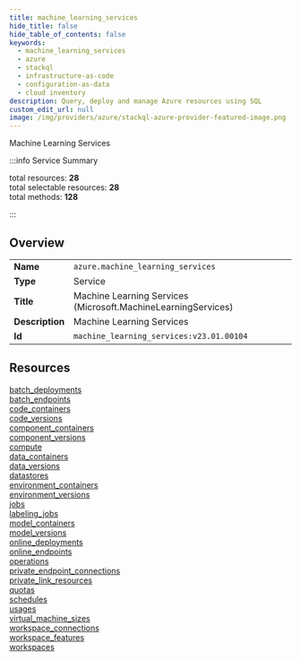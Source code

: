 ```yaml
---
title: machine_learning_services
hide_title: false
hide_table_of_contents: false
keywords:
  - machine_learning_services
  - azure
  - stackql
  - infrastructure-as-code
  - configuration-as-data
  - cloud inventory
description: Query, deploy and manage Azure resources using SQL
custom_edit_url: null
image: /img/providers/azure/stackql-azure-provider-featured-image.png
---
```

Machine Learning Services  
    
:::info Service Summary

<div class="row">
<div class="providerDocColumn">
<span>total resources:&nbsp;<b>28</b></span><br />
<span>total selectable resources:&nbsp;<b>28</b></span><br />
<span>total methods:&nbsp;<b>128</b></span><br />
</div>
</div>

:::

## Overview
<table><tbody>
<tr><td><b>Name</b></td><td><code>azure.machine_learning_services</code></td></tr>
<tr><td><b>Type</b></td><td>Service</td></tr>
<tr><td><b>Title</b></td><td>Machine Learning Services (Microsoft.MachineLearningServices)</td></tr>
<tr><td><b>Description</b></td><td>Machine Learning Services</td></tr>
<tr><td><b>Id</b></td><td><code>machine_learning_services:v23.01.00104</code></td></tr>
</tbody></table>

## Resources
<div class="row">
<div class="providerDocColumn">
<a href="/providers/azure/machine_learning_services/batch_deployments/">batch_deployments</a><br />
<a href="/providers/azure/machine_learning_services/batch_endpoints/">batch_endpoints</a><br />
<a href="/providers/azure/machine_learning_services/code_containers/">code_containers</a><br />
<a href="/providers/azure/machine_learning_services/code_versions/">code_versions</a><br />
<a href="/providers/azure/machine_learning_services/component_containers/">component_containers</a><br />
<a href="/providers/azure/machine_learning_services/component_versions/">component_versions</a><br />
<a href="/providers/azure/machine_learning_services/compute/">compute</a><br />
<a href="/providers/azure/machine_learning_services/data_containers/">data_containers</a><br />
<a href="/providers/azure/machine_learning_services/data_versions/">data_versions</a><br />
<a href="/providers/azure/machine_learning_services/datastores/">datastores</a><br />
<a href="/providers/azure/machine_learning_services/environment_containers/">environment_containers</a><br />
<a href="/providers/azure/machine_learning_services/environment_versions/">environment_versions</a><br />
<a href="/providers/azure/machine_learning_services/jobs/">jobs</a><br />
<a href="/providers/azure/machine_learning_services/labeling_jobs/">labeling_jobs</a><br />
</div>
<div class="providerDocColumn">
<a href="/providers/azure/machine_learning_services/model_containers/">model_containers</a><br />
<a href="/providers/azure/machine_learning_services/model_versions/">model_versions</a><br />
<a href="/providers/azure/machine_learning_services/online_deployments/">online_deployments</a><br />
<a href="/providers/azure/machine_learning_services/online_endpoints/">online_endpoints</a><br />
<a href="/providers/azure/machine_learning_services/operations/">operations</a><br />
<a href="/providers/azure/machine_learning_services/private_endpoint_connections/">private_endpoint_connections</a><br />
<a href="/providers/azure/machine_learning_services/private_link_resources/">private_link_resources</a><br />
<a href="/providers/azure/machine_learning_services/quotas/">quotas</a><br />
<a href="/providers/azure/machine_learning_services/schedules/">schedules</a><br />
<a href="/providers/azure/machine_learning_services/usages/">usages</a><br />
<a href="/providers/azure/machine_learning_services/virtual_machine_sizes/">virtual_machine_sizes</a><br />
<a href="/providers/azure/machine_learning_services/workspace_connections/">workspace_connections</a><br />
<a href="/providers/azure/machine_learning_services/workspace_features/">workspace_features</a><br />
<a href="/providers/azure/machine_learning_services/workspaces/">workspaces</a><br />
</div>
</div>

